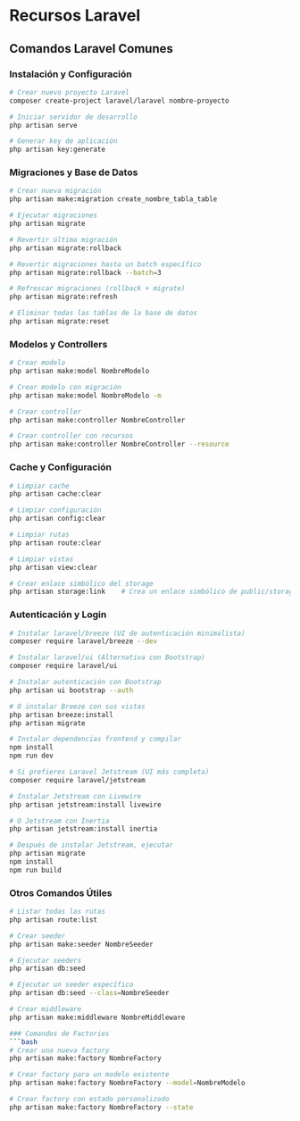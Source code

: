 # Recursos Laravel

## Comandos Laravel Comunes

### Instalación y Configuración
```bash
# Crear nuevo proyecto Laravel
composer create-project laravel/laravel nombre-proyecto

# Iniciar servidor de desarrollo
php artisan serve

# Generar key de aplicación
php artisan key:generate
```

### Migraciones y Base de Datos
```bash
# Crear nueva migración
php artisan make:migration create_nombre_tabla_table

# Ejecutar migraciones
php artisan migrate

# Revertir última migración
php artisan migrate:rollback

# Revertir migraciones hasta un batch específico
php artisan migrate:rollback --batch=3

# Refrescar migraciones (rollback + migrate)
php artisan migrate:refresh

# Eliminar todas las tablas de la base de datos
php artisan migrate:reset
```

### Modelos y Controllers
```bash
# Crear modelo
php artisan make:model NombreModelo

# Crear modelo con migración
php artisan make:model NombreModelo -m

# Crear controller
php artisan make:controller NombreController

# Crear controller con recursos
php artisan make:controller NombreController --resource
```

### Cache y Configuración
```bash
# Limpiar cache
php artisan cache:clear

# Limpiar configuración
php artisan config:clear

# Limpiar rutas
php artisan route:clear

# Limpiar vistas
php artisan view:clear

# Crear enlace simbólico del storage
php artisan storage:link    # Crea un enlace simbólico de public/storage a storage/app/public para archivos públicos
```

### Autenticación y Login
```bash
# Instalar laravel/breeze (UI de autenticación minimalista)
composer require laravel/breeze --dev

# Instalar laravel/ui (Alternativa con Bootstrap)
composer require laravel/ui

# Instalar autenticación con Bootstrap
php artisan ui bootstrap --auth

# O instalar Breeze con sus vistas
php artisan breeze:install
php artisan migrate

# Instalar dependencias frontend y compilar
npm install
npm run dev

# Si prefieres Laravel Jetstream (UI más completa)
composer require laravel/jetstream

# Instalar Jetstream con Livewire
php artisan jetstream:install livewire

# O Jetstream con Inertia
php artisan jetstream:install inertia

# Después de instalar Jetstream, ejecutar
php artisan migrate
npm install
npm run build
```

### Otros Comandos Útiles
```bash
# Listar todas las rutas
php artisan route:list

# Crear seeder
php artisan make:seeder NombreSeeder

# Ejecutar seeders
php artisan db:seed

# Ejecutar un seeder específico
php artisan db:seed --class=NombreSeeder

# Crear middleware
php artisan make:middleware NombreMiddleware

### Comandos de Factories
```bash
# Crear una nueva factory
php artisan make:factory NombreFactory

# Crear factory para un modelo existente
php artisan make:factory NombreFactory --model=NombreModelo

# Crear factory con estado personalizado
php artisan make:factory NombreFactory --state
```